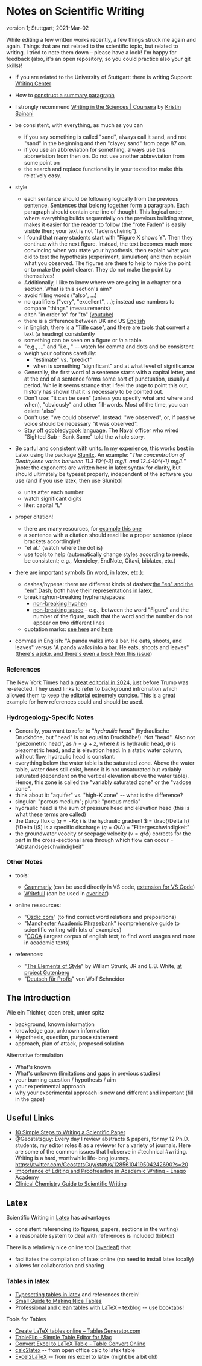 # Notes on Scientific Writing

version 1; Stuttgart; 2021-Mar-02

While editing a few written works recently, a few things struck me again and again. Things that are not related to the scientific topic, but related to writing. I tried to note them down – please have a look! I'm happy for feedback (also, it's an open repository, so you could practice also your git skills)!

- If you are related to the University of Stuttgart: there is writing Support: [Writing Center](https://www.sz.uni-stuttgart.de/en/writing_center/mainpage/)

- How to [construct a summary paragraph](https://cbs.umn.edu/sites/cbs.umn.edu/files/migrated-files/downloads/Annotated_Nature_abstract.pdf)

- I strongly recommend [Writing in the Sciences | Coursera](https://www.coursera.org/learn/sciwrite) by [Kristin Sainani](https://profiles.stanford.edu/kristin-sainani?tab=bio)

- be consistent, with everything, as much as you can
    - if you say something is called "sand", always call it sand, and not "sand" in the beginning and then "clayey sand" from page 87 on.
    - if you use an abbreviation for something, always use this abbreviation from then on. Do not use another abbreviation from some point on
	- the search and replace functionality in your texteditor make this relatively easy.

- style
    - each sentence should be following logically from the previous sentence. Sentences that belong together form a paragraph. Each paragraph should contain one line of thought. This logical order, where everything builds sequentially on the previous building stone, makes it easier for the reader to follow (the "rote Faden" is easily visible then; your text is not "fadenscheinig").
    - I found that many students start with "Figure X shows Y". Then they continue with the next figure. Instead, the text becomes much more convincing when you state your hypothesis, then explain what you did  to test the hypothesis (experiment, simulation) and then explain what you observed. The figures are there to help to make the point or to make the point clearer. They do not make the point by themselves!
    - Additionally, I like to know where we are going in a chapter or a section. What is this section's aim?
    - avoid filling words ("also", ...)
    - no qualifiers ("very", "excellent", ...); instead use numbers to compare "things" (measurements)
    - ditch "in order to" for "to" ([youtube](https://www.youtube.com/watch?v=DPOcVojQ0kY))
    - there is a difference between UK and US [English](http://www.tysto.com/uk-us-spelling-list.html)
    - in English, there is a "[Title case](https://en.wikipedia.org/wiki/Title_case)", and there are tools that convert a text (a heading) consistently
    - something can be seen *on* a figure or *in* a table.
    - "e.g., ..." and "i.e., " -- watch for comma and dots and be consistent
    - weigh your options carefully:
        - "estimate" vs. "predict"
        - when is something "significant" and at what level of significance
    - Generally, the first word of a sentence starts with a capital letter, and at the end of a sentence forms some sort of punctuation, usually a period. While it seems strange that I feel the urge to point this out, history has shown that it is necessary to be pointed out.
    - Don't use: "it can be seen" (unless you specify what and where and when), "obviously" and other fill-words. Most of the time, you can delete "also"
    - Don't use: "we could observe". Instead: "we observed", or, if passive voice should be necessary "it was observed".
	- [Stay off gobbledygook language](https://archive.org/details/Maverick1944MemoAboutGobbledygook). The Naval officer who wired "Sighted Sub - Sank Same" told the whole story.

- Be carful and consistent with units. In my experience, this works best in Latex using the package [SIunitx](https://www.namsu.de/Extra/pakete/Siunitx.pdf). An example: "*The concentration of Deathylene varies between 11.3⋅10^{-3} mg/L and 12.4⋅10^{-1} mg/L*" [note: the exponents are written here in latex syntax for clarity, but should ultimately be typeset properly, independent of the software you use (and if you use latex, then use SIunitx)]
    - units after each number
    - watch significant digits
    - liter: capital "L"
    
- proper citation!
    - there are many resources, for [example this one](http://tim.thorpeallen.net/Courses/Reference/Citations.html)
    - a sentence with a citation should read like a proper sentence (place brackets accordingly)!
    - "et al." (watch where the dot is)
    - use tools to help (automatically change styles according to needs, be consistent; e.g., Mendeley, EndNote, Citavi, biblatex, etc.)
    
- there are important symbols (in word, in latex, etc.):
	- dashes/hypens: there are different kinds of dashes:[the "en" and the "em" Dash](https://www.scribbr.com/language-rules/dashes/); both have their [representations in latex](https://tex.stackexchange.com/a/53637).
    - breaking/non-breaking hyphens/spaces:
		- [non-breaking hyphen](https://en.wikipedia.org/wiki/Wikipedia:Non-breaking_hyphen)
    	- [non-breaking space](https://en.wikipedia.org/wiki/Non-breaking_space) – e.g., between the word "Figure" and the number of the figure, such that the word and the number do not appear on two different lines
	- quotation marks: [see here](https://en.wikibooks.org/wiki/LaTeX/Text_Formatting#Quote-marks) and [here](https://de.wikibooks.org/wiki/LaTeX-Wörterbuch:_Anführungszeichen)
    
- commas in English:
    "A panda walks into a bar. He eats, shoots, and leaves" versus "A panda walks into a bar. He eats, shoots and leaves" ([there's a joke, and there's even a book Non this issue](https://adeptenglish.com/lessons/english-learn-grammar-7/#eats-shoots-and-leaves-the-joke))

### References
The New York Times had a[ great editorial in 2024](https://www.nytimes.com/interactive/2024/11/02/opinion/vote-harris-2024-election.html), just before Trump was re-elected. They used links to refer to background infromation which allowed them to keep the editorial extremely concise. This is a great example for how references could and should be used.


### Hydrogeology-Specifc Notes
- Generally, you want to refer to "*hydraulic head*" (hydraulische Druckhöhe, but "head" is not equal to Druckhöhe!). Not "head". Also not "piezometric head", as $h= \psi + z$, where $h$ is hydraulic head, $\psi$ is piezometric head, and $z$ is elevation head. In a static water column, without flow, hydraulic head is constant.
- everything below the water table is the saturated zone. Above the water table, water does still exist, hence it is not unsaturated but variably saturated (dependent on the vertical elevation above the water table). Hence, this zone is called the "variably saturated zone" or the "vadose zone".
- think about it: "aquifer" vs. "high-K zone" -- what is the difference?
- singular: "porous medium"; plural: "porous media"
- hydraulic head is the sum of pressure head and elevation head (this is what these terms are called)
- the Darcy flux q ($q=-K i$; $i$ is the hydraulic gradient $i= \frac{\Delta h}{\Delta l}$) is a specific discharge ($q= Q / A$)  = "Filtergeschwindigkeit"
- the groundwater veocity or seepage velocity ($v = q / \phi$) corrects for the part in the cross-sectional area through which flow can occur = "Abstandsgeschwindigkeit"
    
### Other Notes
- tools:
    - [Grammarly](https://www.grammarly.com) (can be used directly in VS code, [extension for VS Code](https://github.com/znck/grammarly))
    - [Writefull](https://writefull.com) (can be used in [overleaf](http://www.overleaf.com))
   
- online ressources:
    - "[Ozdic.com](https://ozdic.com/)" (to find correct word relations and prepositions)
	- "[Manchester Academic Phrasebank](https://www.phrasebank.manchester.ac.uk/)" (comprehensive guide to scientific writing with lots of examples)
	- "[COCA](https://www.english-corpora.org/coca/) (largest corpus of english text; to find word usages and more in academic texts)
	
- references:
    - "[The Elements of Style](https://en.wikipedia.org/wiki/The_Elements_of_Style)" by Wiliam Strunk, JR and E.B. White, [at project Gutenberg](https://gutenberg.org/ebooks/37134)
    - "[Deutsch für Profis](https://www.buecher.de/shop/humor/deutsch-fuer-profis/schneider-wolf/products_products/detail/prod_id/07603956/)" von Wolf Schneider

## The Introduction

Wie ein Trichter, oben breit, unten spitz

- background, known information
- knowledge gap, unknown information
- Hypothesis, question, purpose statement
- approach, plan of attack, proposed solution

Alternative formulation

- What's known
- What's unknown (limitations and gaps in previous studies)
- your burning question / hypothesis / aim
- your experimental approach
- why your experimental approach is new and different and important (fill in the gaps)

## Useful Links
- [10 Simple Steps to Writing a Scientific Paper](https://spie.org/news/photonics-focus/janfeb-2020/how-to-write-a-scientific-paper?SSO=1)
- @Geostatsguy: Every day I review abstracts & papers, for my 12 Ph.D. students, my editor roles & as a reviewer for a variety of journals. Here are some of the common issues that I observe in #technical #writing. Writing is a hard, worthwhile life-long journey. https://twitter.com/GeostatsGuy/status/1285610419504242690?s=20
- [Importance of Editing and Proofreading in Academic Writing - Enago Academy](https://www.enago.com/academy/importance-of-proofreading-and-editing-in-academic-writing/)
- [Clinical Chemistry Guide to Scientific Writing](https://www.aacc.org/science-and-research/clinical-chemistry/clinical-chemistry%C2%A0guide-to-scientific-writing#)


## Latex

Scientific Writing in [Latex](https://www.latex-project.org) has advantages
- consistent referencing (to figures, papers, sections in the writing)
- a reasonable system to deal with references is included (bibtex)

There is a relatively nice online tool ([overleaf](https://www.overleaf.com/)) that
- facilitates the compilation of latex online (no need to install latex locally)
- allows for collaboration and sharing

### Tables in latex
- [Typesetting tables in latex](https://tug.org/TUGboat/tb28-3/tb90hoeppner.pdf) and references therein!
- [Small Guide to Making Nice Tables](https://people.inf.ethz.ch/markusp/teaching/guides/guide-tables.pdf)
- [Professional and clean tables with LaTeX – texblog](https://texblog.org/2017/02/06/proper-tables-with-latex/) -- use [booktabs](https://www.ctan.org/pkg/booktabs?lang=en)!

Tools for Tables
- [Create LaTeX tables online – TablesGenerator.com](https://www.tablesgenerator.com/)
- [TableFlip - Simple Table Editor for Mac](https://tableflipapp.com/)
- [Convert Excel to LaTeX Table - Table Convert Online](https://tableconvert.com/excel-to-latex)
- [calc2latex](https://calc2latex.sourceforge.net/) -- from open office calc to latex table
- [Excel2LaTeX](https://www.ctan.org/pkg/excel2latex) -- from ms excel to latex (might be a bit old)
